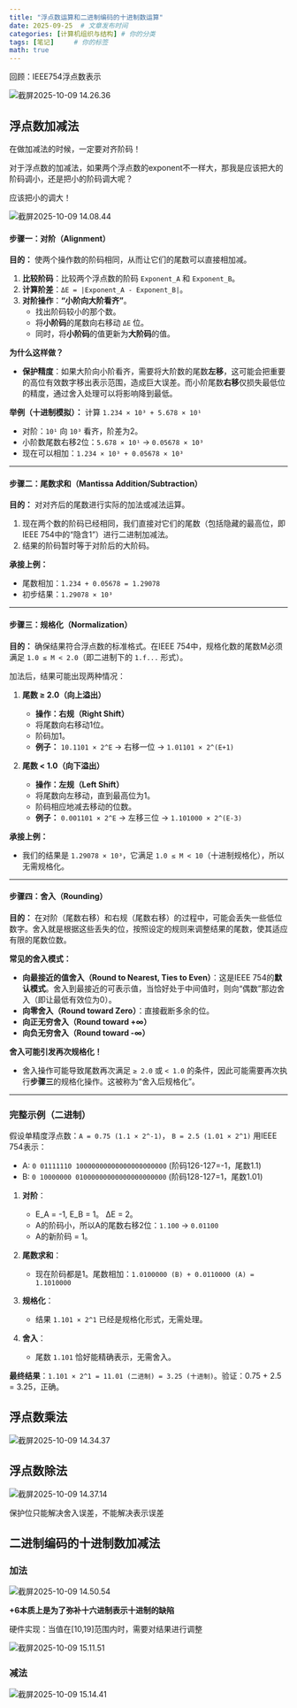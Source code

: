```yaml
---
title: "浮点数运算和二进制编码的十进制数运算"
date: 2025-09-25  # 文章发布时间
categories: [计算机组织与结构] # 你的分类
tags: [笔记]     # 你的标签
math: true
---
```


回顾：IEEE754浮点数表示

![截屏2025-10-09 14.26.36](https://cdn.jsdelivr.net/gh/HEYWEEN/images@main/images%E6%88%AA%E5%B1%8F2025-10-09%2014.26.36.png)

## 浮点数加减法

在做加减法的时候，一定要对齐阶码！

对于浮点数的加减法，如果两个浮点数的exponent不一样大，那我是应该把大的阶码调小，还是把小的阶码调大呢？

应该把小的调大！

![截屏2025-10-09 14.08.44](https://cdn.jsdelivr.net/gh/HEYWEEN/images@main/images%E6%88%AA%E5%B1%8F2025-10-09%2014.08.44.png)

#### **步骤一：对阶（Alignment）**

**目的：** 使两个操作数的阶码相同，从而让它们的尾数可以直接相加减。

1.  **比较阶码**：比较两个浮点数的阶码 `Exponent_A` 和 `Exponent_B`。
2.  **计算阶差**：`ΔE = |Exponent_A - Exponent_B|`。
3.  **对阶操作**：**“小阶向大阶看齐”**。
    *   找出阶码较小的那个数。
    *   将**小阶码**的尾数向右移动 `ΔE` 位。
    *   同时，将**小阶码**的值更新为**大阶码**的值。

**为什么这样做？**

*   **保护精度**：如果大阶向小阶看齐，需要将大阶数的尾数**左移**，这可能会把重要的高位有效数字移出表示范围，造成巨大误差。而小阶尾数**右移**仅损失最低位的精度，通过舍入处理可以将影响降到最低。

**举例（十进制模拟）：**
计算 `1.234 × 10³ + 5.678 × 10¹`

*   对阶：`10¹` 向 `10³` 看齐，阶差为2。
*   小阶数尾数右移2位：`5.678 × 10¹` → `0.05678 × 10³`
*   现在可以相加：`1.234 × 10³ + 0.05678 × 10³`

---

#### **步骤二：尾数求和（Mantissa Addition/Subtraction）**

**目的：** 对对齐后的尾数进行实际的加法或减法运算。

1.  现在两个数的阶码已经相同，我们直接对它们的尾数（包括隐藏的最高位，即IEEE 754中的“隐含1”）进行二进制加减法。
2.  结果的阶码暂时等于对阶后的大阶码。

**承接上例：**
*   尾数相加：`1.234 + 0.05678 = 1.29078`
*   初步结果：`1.29078 × 10³`

---

#### **步骤三：规格化（Normalization）**

**目的：** 确保结果符合浮点数的标准格式。在IEEE 754中，规格化数的尾数M必须满足 `1.0 ≤ M < 2.0`（即二进制下的 `1.f...` 形式）。

加法后，结果可能出现两种情况：

1.  **尾数 ≥ 2.0（向上溢出）**
    *   **操作：右规（Right Shift）**
    *   将尾数向右移动1位。
    *   阶码加1。
    *   **例子：** `10.1101 × 2^E` → 右移一位 → `1.01101 × 2^(E+1)`

2.  **尾数 < 1.0（向下溢出）**
    *   **操作：左规（Left Shift）**
    *   将尾数向左移动，直到最高位为1。
    *   阶码相应地减去移动的位数。
    *   **例子：** `0.001101 × 2^E` → 左移三位 → `1.101000 × 2^(E-3)`

**承接上例：**
*   我们的结果是 `1.29078 × 10³`，它满足 `1.0 ≤ M < 10`（十进制规格化），所以无需规格化。

---

#### **步骤四：舍入（Rounding）**

**目的：** 在对阶（尾数右移）和右规（尾数右移）的过程中，可能会丢失一些低位数字。舍入就是根据这些丢失的位，按照设定的规则来调整结果的尾数，使其适应有限的尾数位数。

**常见的舍入模式：**
*   **向最接近的值舍入（Round to Nearest, Ties to Even）**：这是IEEE 754的**默认模式**。舍入到最接近的可表示值，当恰好处于中间值时，则向“偶数”那边舍入（即让最低有效位为0）。
*   **向零舍入（Round toward Zero）**：直接截断多余的位。
*   **向正无穷舍入（Round toward +∞）**
*   **向负无穷舍入（Round toward -∞）**

**舍入可能引发再次规格化！**
*   舍入操作可能导致尾数再次满足 `≥ 2.0` 或 `< 1.0` 的条件，因此可能需要再次执行**步骤三**的规格化操作。这被称为“舍入后规格化”。

---

### 完整示例（二进制）

假设单精度浮点数：`A = 0.75 (1.1 × 2^-1)`， `B = 2.5 (1.01 × 2^1)`
用IEEE 754表示：
*   A: `0 01111110 10000000000000000000000` (阶码126-127=-1，尾数1.1)
*   B: `0 10000000 01000000000000000000000` (阶码128-127=1，尾数1.01)

1.  **对阶**：
    *   E_A = -1, E_B = 1。 ΔE = 2。
    *   A的阶码小，所以A的尾数右移2位：`1.100` → `0.01100`
    *   A的新阶码 = 1。

2.  **尾数求和**：
    *   现在阶码都是1。尾数相加：`1.0100000 (B) + 0.0110000 (A) = 1.1010000`

3.  **规格化**：
    *   结果 `1.101 × 2^1` 已经是规格化形式，无需处理。

4.  **舍入**：
    *   尾数 `1.101` 恰好能精确表示，无需舍入。

**最终结果**：`1.101 × 2^1 = 11.01 (二进制) = 3.25 (十进制)`。验证：0.75 + 2.5 = 3.25，正确。



## 浮点数乘法

![截屏2025-10-09 14.34.37](https://cdn.jsdelivr.net/gh/HEYWEEN/images@main/images%E6%88%AA%E5%B1%8F2025-10-09%2014.34.37.png)



## 浮点数除法

![截屏2025-10-09 14.37.14](https://cdn.jsdelivr.net/gh/HEYWEEN/images@main/images%E6%88%AA%E5%B1%8F2025-10-09%2014.37.14.png)

保护位只能解决舍入误差，不能解决表示误差

## 二进制编码的十进制数加减法

### 加法

![截屏2025-10-09 14.50.54](https://cdn.jsdelivr.net/gh/HEYWEEN/images@main/images%E6%88%AA%E5%B1%8F2025-10-09%2014.50.54.png)

**+6本质上是为了弥补十六进制表示十进制的缺陷**

硬件实现：当值在[10,19]范围内时，需要对结果进行调整

![截屏2025-10-09 15.11.51](https://cdn.jsdelivr.net/gh/HEYWEEN/images@main/images%E6%88%AA%E5%B1%8F2025-10-09%2015.11.51.png)

### 减法

![截屏2025-10-09 15.14.41](https://cdn.jsdelivr.net/gh/HEYWEEN/images@main/images%E6%88%AA%E5%B1%8F2025-10-09%2015.14.41.png)